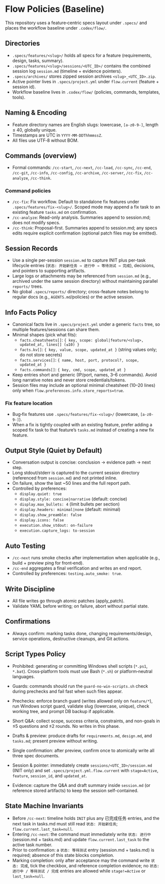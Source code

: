 # Flow Policies (Baseline)

This repository uses a feature‑centric specs layout under `.specs/` and places the workflow baseline under `.codex/flow/`.

## Directories
- `.specs/features/<slug>/` holds all specs for a feature (requirements, design, tasks, summary).
- `.specs/features/<slug>/sessions/<UTC_ID>/` contains the combined session log `session.md` (timeline + evidence pointers).
- `.specs/archives/` stores zipped session archives `<slug>_<UTC_ID>.zip`.
- Active pointer lives in `.specs/project.yml` under `flow.current` (feature + session id).
- Workflow baseline lives in `.codex/flow/` (policies, commands, templates, tools).

## Naming & Encoding
- Feature directory names are English slugs: lowercase, `[a-z0-9-]`, length ≤ 40, globally unique.
- Timestamps are UTC in `YYYY-MM-DDThhmmssZ`.
- All files use UTF‑8 without BOM.

## Commands (overview)
- Formal commands: `/cc-start`, `/cc-next`, `/cc-load`, `/cc-sync`, `/cc-end`, `/cc-git`, `/cc-info`, `/cc-config`, `/cc-archive`, `/cc-server`, `/cc-fix`, `/cc-analyze`, `/cc-think`.

### Command policies
- `/cc-fix`: Fix workflow. Default to standalone fix features under `.specs/features/fix-<slug>/`. Scoped mode may append a fix task to an existing feature `tasks.md` on confirmation.
- `/cc-analyze`: Read-only analysis. Summaries append to session.md; does not modify specs.
- `/cc-think`: Proposal-first. Summaries append to session.md; any specs edits require explicit confirmation (optional patch files may be emitted).

## Session Records
- Use a single per-session `session.md` to capture INIT plus per-task lifecycle entries (`状态: 开始新任务 → 进行中 → 等待测试 → 完成`), decisions, and pointers to supporting artifacts.
- Large logs or attachments may be referenced from `session.md` (e.g., archived under the same session directory) without maintaining parallel `reports/` trees.
- No global `.specs/reports/` directory; cross-feature notes belong to regular docs (e.g., `AGENTS.md`/policies) or the active session.

## Info Facts Policy
- Canonical facts live in `.specs/project.yml` under a generic `facts` tree, so multiple features/sessions can share them.
- Minimal shapes (pick what fits):
  - `facts.cheatsheets[]`: `{ key, scope: global|feature/<slug>, updated_at, lines[] (≤10) }`
  - `facts.kv[]`: `{ key, value, scope, updated_at }` (string values only; do not store secrets)
  - `facts.services[]`: `{ name, host, port, protocol?, scope, updated_at }`
  - `facts.commands[]`: `{ key, cmd, scope, updated_at }`
- Keep entries short and generic (IP/port, names, 3–6 commands). Avoid long narrative notes and never store credentials/tokens.
- Session files may include an optional minimal cheatsheet (10–20 lines) only when `flow.preferences.info.store_reports=true`.

### Fix feature location
- Bug‑fix features use `.specs/features/fix-<slug>/` (lowercase, `[a-z0-9-]`).
- When a fix is tightly coupled with an existing feature, prefer adding a scoped fix task to that feature’s `tasks.md` instead of creating a new fix feature.

## Output Style (Quiet by Default)
- Conversation output is concise: conclusion → evidence path → next step.
- Long stdout/stderr is captured to the current session directory (referenced from `session.md`) and not printed inline.
- On failure, show the last ~50 lines and the full report path.
- Controlled by preferences:
  - `display.quiet: true`
  - `display.style: concise|narrative` (default: concise)
  - `display.max_bullets: 4` (limit bullets per section)
  - `display.headers: minimal|none` (default: minimal)
  - `display.show_preamble: false`
  - `display.icons: false`
  - `execution.show_stdout: on-failure`
  - `execution.capture_logs: to-session`

## Auto Testing
- `/cc-next` runs smoke checks after implementation when applicable (e.g., build + preview ping for front‑end).
- `/cc-end` aggregates a final verification and writes an end report.
- Controlled by preferences: `testing.auto_smoke: true`.

## Write Discipline
- All file writes go through atomic patches (apply_patch).
- Validate YAML before writing; on failure, abort without partial state.

## Confirmations
- Always confirm: marking tasks done, changing requirements/design, service operations, destructive cleanups, and Git actions.

## Script Types Policy
- Prohibited: generating or committing Windows shell scripts (`*.ps1`, `*.bat`). Cross‑platform tools must use Bash (`*.sh`) or platform‑neutral languages.
- Guards: commands should run the `guard-no-win-scripts.sh` check during prechecks and fail fast when such files appear.

- Prechecks: enforce branch guard (writes allowed only on `feature/*`), run Windows script guard, validate slug (lowercase, unique), check working tree, and prompt DB backup if applicable.
- Short Q&A: collect scope, success criteria, constraints, and non-goals in ≤5 questions and ≤2 rounds. No writes in this phase.
- Drafts & preview: produce drafts for `requirements.md`, `design.md`, and `tasks.md`; present preview without writing.
- Single confirmation: after preview, confirm once to atomically write all three spec documents.
- Session & pointer: immediately create `sessions/<UTC_ID>/session.md` (INIT only) and set `.specs/project.yml.flow.current` with `stage=Active`, `feature`, `session_id`, and `updated_at`.
- Evidence: capture the Q&A and draft summary inside `session.md` (or reference stored artifacts) to keep the session self-contained.

## State Machine Invariants
- Before `/cc-next`: timeline holds `INIT` plus any 已完成任务 entries, and the next task in tasks.md must still read `状态: 开始新任务`; `flow.current.last_task=null`.
- Entering `/cc-next`: the command must immediately write `状态: 进行中` (session.md + tasks.md) and update `flow.current.last_task` to the active task number.
- Prior to confirmation: a `状态: 等待测试` entry (session.md + tasks.md) is required; absence of this state blocks completion.
- Marking completion: only after acceptance may the command write `状态: 完成`, tick the checkbox, and reference completion evidence; no `状态: 进行中 / 等待测试 / 完成` entries are allowed while `stage!=Active` or `last_task=null`.
